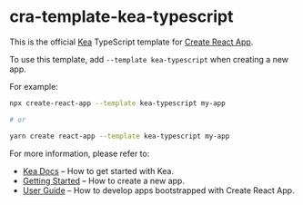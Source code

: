 # cra-template-kea-typescript

This is the official [Kea](https://kea.js.org) TypeScript template for [Create React App](https://github.com/facebook/create-react-app).

To use this template, add `--template kea-typescript` when creating a new app.

For example:

```sh
npx create-react-app --template kea-typescript my-app

# or

yarn create react-app --template kea-typescript my-app
```

For more information, please refer to:

- [Kea Docs](https://kea.js.org) – How to get started with Kea.
- [Getting Started](https://create-react-app.dev/docs/getting-started) – How to create a new app.
- [User Guide](https://create-react-app.dev) – How to develop apps bootstrapped with Create React App.
